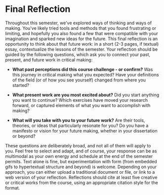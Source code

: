 # Final Reflection

Throughout this semester, we've explored ways of thinking and ways of making. You've likely tried tools and methods that you found frustrating or limiting, and hopefully you also found a few that were compatible with your imagination and sparked new ideas for the future. This final reflection is an opportunity to think about that future work: in a short (2-3 pages, if textual) essay, contextualize the lessons of the semester. Your reflection should be guided by the following questions, which ask you to connect your past, present, and future work in critical making:

- **What past perceptions did this course challenge - or confirm?** Was this journey in critical making what you expected? Have your definitions of the field (or of how you see yourself) changed from where you started?

- **What present work are you most excited about?** Did you start anything you want to continue? Which exercises have moved your research forward, or captured elements of what you want to accomplish with making?

- **What will you take with you to your future work?** Are their tools, theories, or ideas that particularly resonate for you? Do you have a manifesto or vision for your future making, whether in your dissertation or beyond?

These questions are deliberately broad, and not all of them will apply to you. Feel free to select and adapt, and of course, your response can be as multimodal as your own energy and schedule at the end of the semester permits. Text alone is fine, but experimentation with form (from embedded gifs to hypertextual structure and beyond) is welcome. Depending on your approach, you can either upload a traditional document or file, or link to a web version of your reflection. Reflections should cite at least five creative or critical works from the course, using an appropriate citation style for the format.
